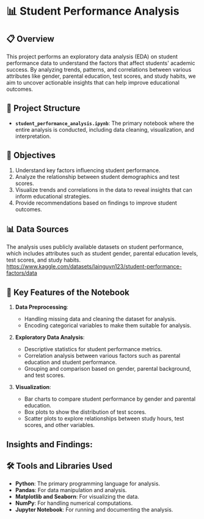 # 📊 Student Performance Analysis

## 📋 Overview

This project performs an exploratory data analysis (EDA) on student performance data to understand the factors that affect students' academic success. By analyzing trends, patterns, and correlations between various attributes like gender, parental education, test scores, and study habits, we aim to uncover actionable insights that can help improve educational outcomes.

## 📂 Project Structure

- **`student_performance_analysis.ipynb`**: The primary notebook where the entire analysis is conducted, including data cleaning, visualization, and interpretation.

## 🎯 Objectives

1. Understand key factors influencing student performance.
2. Analyze the relationship between student demographics and test scores.
3. Visualize trends and correlations in the data to reveal insights that can inform educational strategies.
4. Provide recommendations based on findings to improve student outcomes.

## 📊 Data Sources

The analysis uses publicly available datasets on student performance, which includes attributes such as student gender, parental education levels, test scores, and study habits.
https://www.kaggle.com/datasets/lainguyn123/student-performance-factors/data

## 🔑 Key Features of the Notebook

1. **Data Preprocessing**: 
   - Handling missing data and cleaning the dataset for analysis.
   - Encoding categorical variables to make them suitable for analysis.
  
2. **Exploratory Data Analysis**: 
   - Descriptive statistics for student performance metrics.
   - Correlation analysis between various factors such as parental education and student performance.
   - Grouping and comparison based on gender, parental background, and test scores.
  
3. **Visualization**: 
   - Bar charts to compare student performance by gender and parental education.
   - Box plots to show the distribution of test scores.
   - Scatter plots to explore relationships between study hours, test scores, and other variables.
  
## Insights and Findings:


## 🛠 Tools and Libraries Used

- **Python**: The primary programming language for analysis.
- **Pandas**: For data manipulation and analysis.
- **Matplotlib and Seaborn**: For visualizing the data.
- **NumPy**: For handling numerical computations.
- **Jupyter Notebook**: For running and documenting the analysis.
